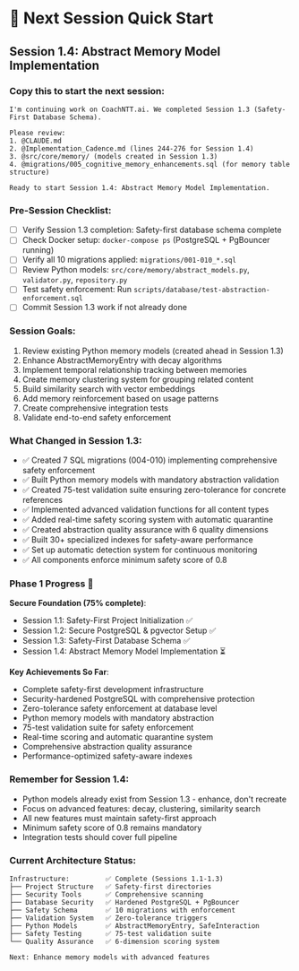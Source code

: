 # 🚀 Next Session Quick Start

## Session 1.4: Abstract Memory Model Implementation

### Copy this to start the next session:
```
I'm continuing work on CoachNTT.ai. We completed Session 1.3 (Safety-First Database Schema).

Please review:
1. @CLAUDE.md
2. @Implementation_Cadence.md (lines 244-276 for Session 1.4)
3. @src/core/memory/ (models created in Session 1.3)
4. @migrations/005_cognitive_memory_enhancements.sql (for memory table structure)

Ready to start Session 1.4: Abstract Memory Model Implementation.
```

### Pre-Session Checklist:
- [ ] Verify Session 1.3 completion: Safety-first database schema complete
- [ ] Check Docker setup: `docker-compose ps` (PostgreSQL + PgBouncer running)
- [ ] Verify all 10 migrations applied: `migrations/001-010_*.sql`
- [ ] Review Python models: `src/core/memory/abstract_models.py`, `validator.py`, `repository.py`
- [ ] Test safety enforcement: Run `scripts/database/test-abstraction-enforcement.sql`
- [ ] Commit Session 1.3 work if not already done

### Session Goals:
1. Review existing Python memory models (created ahead in Session 1.3)
2. Enhance AbstractMemoryEntry with decay algorithms
3. Implement temporal relationship tracking between memories
4. Create memory clustering system for grouping related content
5. Build similarity search with vector embeddings
6. Add memory reinforcement based on usage patterns
7. Create comprehensive integration tests
8. Validate end-to-end safety enforcement

### What Changed in Session 1.3:
- ✅ Created 7 SQL migrations (004-010) implementing comprehensive safety enforcement
- ✅ Built Python memory models with mandatory abstraction validation
- ✅ Created 75-test validation suite ensuring zero-tolerance for concrete references
- ✅ Implemented advanced validation functions for all content types
- ✅ Added real-time safety scoring system with automatic quarantine
- ✅ Created abstraction quality assurance with 6 quality dimensions
- ✅ Built 30+ specialized indexes for safety-aware performance
- ✅ Set up automatic detection system for continuous monitoring
- ✅ All components enforce minimum safety score of 0.8

### Phase 1 Progress 🚀
**Secure Foundation (75% complete)**:
- Session 1.1: Safety-First Project Initialization ✅
- Session 1.2: Secure PostgreSQL & pgvector Setup ✅
- Session 1.3: Safety-First Database Schema ✅
- Session 1.4: Abstract Memory Model Implementation ⏳

**Key Achievements So Far**:
- Complete safety-first development infrastructure
- Security-hardened PostgreSQL with comprehensive protection
- Zero-tolerance safety enforcement at database level
- Python memory models with mandatory abstraction
- 75-test validation suite for safety enforcement
- Real-time scoring and automatic quarantine system
- Comprehensive abstraction quality assurance
- Performance-optimized safety-aware indexes

### Remember for Session 1.4:
- Python models already exist from Session 1.3 - enhance, don't recreate
- Focus on advanced features: decay, clustering, similarity search
- All new features must maintain safety-first approach
- Minimum safety score of 0.8 remains mandatory
- Integration tests should cover full pipeline

### Current Architecture Status:
```
Infrastructure:         ✅ Complete (Sessions 1.1-1.3)
├── Project Structure   ✅ Safety-first directories
├── Security Tools      ✅ Comprehensive scanning
├── Database Security   ✅ Hardened PostgreSQL + PgBouncer
├── Safety Schema       ✅ 10 migrations with enforcement
├── Validation System   ✅ Zero-tolerance triggers
├── Python Models       ✅ AbstractMemoryEntry, SafeInteraction
├── Safety Testing      ✅ 75-test validation suite
└── Quality Assurance   ✅ 6-dimension scoring system

Next: Enhance memory models with advanced features
```